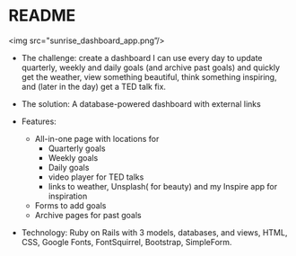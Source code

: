 # README

<img src="sunrise_dashboard_app.png”/>
* The challenge: create a dashboard I can use every day to update quarterly,
  weekly and daily goals (and archive past goals) and quickly get the weather, view something beautiful, think something inspiring, and (later in the day)
  get a TED talk fix.

* The solution: A database-powered dashboard with external links

* Features:
    * All-in-one page with locations for
        * Quarterly goals
        * Weekly goals
        * Daily goals
        * video player for TED talks
        * links to weather, Unsplash( for beauty) and my Inspire app for inspiration
    * Forms to add goals
    * Archive pages for past goals

* Technology: Ruby on Rails with 3 models, databases, and views, HTML, CSS, Google Fonts,
  FontSquirrel, Bootstrap, SimpleForm.

